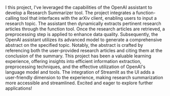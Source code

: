 I this project, I've leveraged the capabilities of the OpenAI assistant to develop a Research Summarizer tool. The project integrates a function-calling tool that interfaces with the arXiv client, enabling users to input a research topic. The assistant then dynamically extracts pertinent research articles through the function tool.
Once the research articles are retrieved, a preprocessing step is applied to enhance data quality. Subsequently, the OpenAI assistant utilizes its advanced model to generate a comprehensive abstract on the specified topic. Notably, the abstract is crafted by referencing both the user-provided research articles and citing them at the conclusion of the summary.
This project has been a valuable learning experience, offering insights into efficient information extraction, preprocessing techniques, and the effective utilization of OpenAI's language model and tools. The integration of Streamlit as the UI adds a user-friendly dimension to the experience, making research summarization more accessible and streamlined. Excited and eager to explore further applications!

